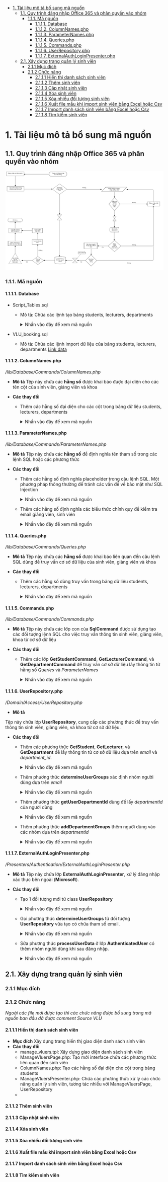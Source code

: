 - [1. Tài liệu mô tả bổ sung mã nguồn](#1-tài-liệu-mô-tả-bổ-sung-mã-nguồn)
  - [1.1. Quy trình đăng nhập Office 365 và phân quyền vào nhóm](#11-quy-trình-đăng-nhập-office-365-và-phân-quyền-vào-nhóm)
    - [1.1.1. Mã nguồn](#111-mã-nguồn)
      - [1.1.1.1. Database](#1111-database)
      - [1.1.1.2. ColumnNames.php](#1112-columnnamesphp)
      - [1.1.1.3. ParameterNames.php](#1113-parameternamesphp)
      - [1.1.1.4. Queries.php](#1114-queriesphp)
      - [1.1.1.5. Commands.php](#1115-commandsphp)
      - [1.1.1.6. UserRepository.php](#1116-userrepositoryphp)
      - [1.1.1.7. ExternalAuthLoginPresenter.php](#1117-externalauthloginpresenterphp)
  - [2.1. Xây dựng trang quản lý sinh viên](#21-xây-dựng-trang-quản-lý-sinh-viên)
    - [2.1.1 Mục đích](#211-mục-đích)
    - [2.1.2 Chức năng](#212-chức-năng)
      - [2.1.1.1 Hiển thị danh sách sinh viên](#2111-hiển-thị-danh-sách-sinh-viên)
      - [2.1.1.2 Thêm sinh viên](#2112-thêm-sinh-viên)
      - [2.1.1.3 Cập nhật sinh viên](#2113-cập-nhật-sinh-viên)
      - [2.1.1.4 Xóa sinh viên](#2114-xóa-sinh-viên)
      - [2.1.1.5 Xóa nhiều đối tượng sinh viên](#2115-xóa-nhiều-đối-tượng-sinh-viên)
      - [2.1.1.6 Xuất file mẫu khi import sinh viên bằng Excel hoặc Csv](#2116-xuất-file-mẫu-khi-import-sinh-viên-bằng-excel-hoặc-csv)
      - [2.1.1.7 Import danh sách sinh viên bằng Excel hoặc Csv](#2117-import-danh-sách-sinh-viên-bằng-excel-hoặc-csv)
      - [2.1.1.8 Tìm kiểm sinh viên](#2118-tìm-kiểm-sinh-viên)


# 1. Tài liệu mô tả bổ sung mã nguồn

## 1.1. Quy trình đăng nhập Office 365 và phân quyền vào nhóm

![alt text](https://github.com/nguyenanhnhan/VLU-Booking/blob/develop/LoginWithOffice365_ver2.jpg?raw=true)

### 1.1.1. Mã nguồn
#### 1.1.1.1. Database

- Script_Tables.sql
  - Mô tả: Chứa các lệnh tạo bảng students, lecturers, departments
    <details>
    <summary>Nhấn vào đây để xem mã nguồn</summary>

    ```sql
        -- Tạo bảng vlu_departments trước vì các bảng khác sẽ tham chiếu đến nó
    CREATE TABLE vlu_departments (
        department_id INT PRIMARY KEY NOT NULL COMMENT 'Mã khoa',
        department_code VARCHAR(20) NOT NULL COMMENT 'Tên viết tắt của khoa',
        department_name VARCHAR(100) NOT NULL COMMENT 'Tên khoa'
    );

    -- Tạo bảng vlu_students
    CREATE TABLE vlu_students (
        student_id VARCHAR(20) PRIMARY KEY NOT NULL COMMENT 'MSSV',
        full_name VARCHAR(100) NOT NULL COMMENT 'Họ và tên',
        enrollment_date DATE COMMENT 'Ngày nhập học',
        student_type VARCHAR(50) NOT NULL COMMENT 'Loại sinh viên',
        status VARCHAR(50) NOT NULL COMMENT 'Tình trạng sinh viên',
        department_id INT NOT NULL COMMENT 'Mã khoa',
        major_name VARCHAR(100) COMMENT 'Tên chuyên ngành',
        training_program VARCHAR(100) COMMENT 'Chương trình đào tạo',
        student_class VARCHAR(255) COMMENT 'Lớp sinh viên',
        email VARCHAR(100) NOT NULL COMMENT 'Email'
    );

    -- Tạo bảng vlu_lecturers
    CREATE TABLE vlu_lecturers (
        lecturer_id VARCHAR(20) PRIMARY KEY NOT NULL COMMENT 'Mã giảng viên',
        full_name VARCHAR(100) NOT NULL COMMENT 'Họ và tên',
        department_id INT NOT NULL COMMENT 'Mã khoa',
        email VARCHAR(100) NOT NULL COMMENT 'Email',
        phone_number VARCHAR(15) COMMENT 'Số điện thoại',
        hire_date DATE COMMENT 'Ngày tuyển dụng'
    );

    -- Thêm ràng buộc khóa ngoại cho bảng vlu_students
    ALTER TABLE vlu_students
    ADD CONSTRAINT students_ibfk_1 FOREIGN KEY (department_id) REFERENCES vlu_departments(department_id);

    -- Thêm ràng buộc khóa ngoại cho bảng vlu_lecturers
    ALTER TABLE vlu_lecturers
    ADD CONSTRAINT lecturers_ibfk_1 FOREIGN KEY (department_id) REFERENCES vlu_departments(department_id);

    ```
  
- VLU_booking.sql
  - Mô tả: Chứa các lệnh import dữ liệu của bảng students, lecturers, departments
  [Link data]()

#### 1.1.1.2. ColumnNames.php
*/lib/Database/Commands/ColumnNames.php*

- **Mô tả**
Tệp này chứa các **hằng số** được khai báo được đại diện cho các tên cột của sinh viên, giảng viên và khoa

- **Các thay đổi**
  - Thêm các hằng số đại diện cho các cột trong bảng dữ liệu students, lecturers, departments
    <details>
    <summary>Nhấn vào đây để xem mã nguồn</summary>

    ```php
    //-------------------------------------------Source VLU--------------------------------
    public const DEPARTMENT_ID = 'department_id';
    public const FULL_NAME = 'full_name';
    // Students
    public const STUDENT_ID = 'student_id';
    public const STUDENT_ENROLLMENT_DATE = 'enrollment_date';
    public const STUDENT_TYPE = 'student_type';
    public const STUDENT_STATUS = 'status';
    public const STUDENT_MAJOR_NAME = 'major_name';
    public const STUDENT_TRAINING_PROGRAM = 'training_program';
    public const STUDENT_CLASS = 'student_class';
    // Lecturers
    public const LECTURER_ID = 'lecturer_id';
    public const LECTURER_PHONE_NUMBER = 'phone_number';
    public const LECTURER_HIRE_DATE = 'hire_date';
    // Departments
    public const DEPARTMENT_CODE = 'department_code';
    public const DEPARTMENT_NAME = 'department_name';
    //-------------------------------------------END Source VLU--------------------------------
    ```

#### 1.1.1.3. ParameterNames.php
*/lib/Database/Commands/ParameterNames.php*

- **Mô tả**
Tệp này chứa các **hằng số** để định nghĩa tên tham số trong các lệnh SQL hoặc các phương thức

- **Các thay đổi**
  - Thêm các hằng số định nghĩa placeholder trong câu lệnh SQL. Một phương pháp thông thường để tránh các vấn đề về bảo mật như SQL Injection
    <details>
    <summary>Nhấn vào đây để xem mã nguồn</summary>

    ```php
    //-------------------------------------------Source VLU--------------------------------
    public const EMAIL = ':email';
    public const DEPARTMENT_ID = ':department_id';
    //-------------------------------------------END Source VLU--------------------------------
    ```

  - Thêm các hằng số định nghĩa các biểu thức chính quy để kiểm tra email giảng viên, sinh viên
    <details>
    <summary>Nhấn vào đây để xem mã nguồn</summary>

    ```php
    // Regular Expressions
    public const STUDENT_EMAIL_REGEX = '/^[a-zA-Z0-9_.+-]+@vanlanguni\.vn$/';
    public const LECTURER_EMAIL_REGEX = '/^[a-zA-Z0-9_.+-]+@vlu\.edu\.vn$/';
    ```
#### 1.1.1.4. Queries.php
*/lib/Database/Commands/Queries.php*

- **Mô tả**
Tệp này chứa các **hằng số** được khai báo liên quan đến câu lệnh SQL dùng để truy vấn cơ sở dữ liệu của sinh viên, giảng viên và khoa

- **Các thay đổi**
  - Thêm các hằng số dùng truy vấn trong bảng dữ liệu students, lecturers, departments
    <details>
    <summary>Nhấn vào đây để xem mã nguồn</summary>

    ```php
    	//-------------------------------------------Source VLU--------------------------------
	const GET_STUDENT_DEPARTMENT = 
    "SELECT department_id FROM students WHERE email = :email";
    const GET_LECTURER_DEPARTMENT = 
    "SELECT department_id FROM lecturers WHERE email = :email";
    const GET_DEPARTMENT_INFO = 
    "SELECT department_code, department_name FROM departments WHERE department_id = :department_id";
	//-------------------------------------------END Source VLU--------------------------------
    ```

#### 1.1.1.5. Commands.php
*/lib/Database/Commands/Commands.php*

- **Mô tả**
Tệp này chứa các lớp con của **SqlCommand** được sử dụng tạo các đối tượng lệnh SQL cho việc truy vấn thông tin sinh viên, giảng viên, khoa từ cơ sở dữ liệu

- **Các thay đổi**
  - Thêm các lớp **GetStudentCommand**, **GetLecturerCommand**, và **GetDepartmentCommand** để truy vấn cơ sở dữ liệu lấy thông tin từ hằng số *Queries* và *ParameterNames*
    <details>
    <summary>Nhấn vào đây để xem mã nguồn</summary>

    ```php
    class GetStudentCommand extends SqlCommand
    {
        public function __construct($email)
        {
            parent::__construct(Queries::GET_STUDENT_DEPARTMENT);

            $this->AddParameter(new Parameter(ParameterNames::EMAIL, $email));
        }
    }
    class GetLecturerCommand extends SqlCommand
    {
        public function __construct($email)
        {
            parent::__construct(Queries::GET_LECTURER_DEPARTMENT);

            $this->AddParameter(new Parameter(ParameterNames::EMAIL, $email));
        }   
    }
    class GetDepartmentCommand extends SqlCommand
    {
        public function __construct($departmentId)
        {
            parent::__construct(Queries::GET_DEPARTMENT_INFO);

            $this->AddParameter(new Parameter(ParameterNames::DEPARTMENT_ID, $departmentId));
        }
    }
    ```

#### 1.1.1.6. UserRepository.php
*/Domain/Access/UserRepository.php*
- **Mô tả**

Tệp này chứa lớp **UserRepository**, cung cấp các phương thức để truy vấn thông tin sinh viên, giảng viên, và khoa từ cơ sở dữ liệu.

- **Các thay đổi**

  - Thêm các phương thức **GetStudent**, **GetLecturer**, và **GetDepartment** để lấy thông tin từ cơ sở dữ liệu dựa trên *email* và *department_id*.
    <details>
    <summary>Nhấn vào đây để xem mã nguồn</summary>

    ```php
    //-------------------------------------------Source VLU--------------------------------
    public function GetStudent($email)
    {
        // Tạo đối tượng GetStudentCommand với email
        $command = new GetStudentCommand($email);

        // Thực thi lệnh truy vấn và lấy kết quả
        $studentResult = ServiceLocator::GetDatabase()->Query($command);

        // Lấy hàng kết quả đầu tiên
        $studentData = $studentResult->GetRow();
        $studentResult->Free();
        // Trả về dữ liệu sinh viên 
        return $studentData;
    }
    public function GetLecturer($email)
    {
        // Tạo đối tượng GetLecturerCommand với email
        $command = new GetLecturerCommand($email);

        // Thực thi lệnh truy vấn và lấy kết quả
        $lecturerResult = ServiceLocator::GetDatabase()->Query($command);

        // Lấy hàng kết quả đầu tiên
        $lecturerData = $lecturerResult->GetRow();

        $lecturerResult->Free();
        // Trả về dữ liệu giảng viên 
        return $lecturerData;
    }

    public function GetDepartment($departmentId)
    {
        // Tạo đối tượng GetDepartment với departmentId
        $command = new GetDepartmentCommand($departmentId);

        // Thực thi lệnh truy vấn và lấy kết quả
        $departmentResult = ServiceLocator::GetDatabase()->Query($command);

        // Lấy hàng kết quả đầu tiên
        $departmentData = $departmentResult->GetRow();

        $departmentResult->Free();
        // Trả về dữ liệu department 
        return $departmentData;
    }
    ```

  - Thêm phương thức **determineUserGroups** xác định nhóm người dùng dựa trên *email*
    <details>
    <summary>Nhấn vào đây để xem mã nguồn</summary>

    ```php
    public function determineUserGroups($email) {
        $groups = [];
        
        // Kiểm tra xem người dùng là sinh viên hay giảng viên và lấy department_id
        $departmentId = $this->getUserDepartmentId($email);
        
        if ($departmentId !== null) {
            // Thêm các nhóm dựa trên thông tin khoa
            $this->addDepartmentGroups($departmentId, $groups);
        }
        
        return $groups;
    }
    ```

  - Thêm phương thức **getUserDepartmentId** dùng để lấy *departmentId* của người dùng
    <details>
    <summary>Nhấn vào đây để xem mã nguồn</summary>

    ```php
    private function getUserDepartmentId($email) {
        // Sử dụng biểu thức chính quy kiểm tra email
        if (preg_match(ParameterNames::STUDENT_EMAIL_REGEX, $email)) {
            //Kiểm tra email sinh viên
            $studentResult = $this->GetStudent($email);
            if ($studentResult) {
                return $studentResult[ColumnNames::DEPARTMENT_ID];
            }
        } elseif (preg_match(ParameterNames::LECTURER_EMAIL_REGEX, $email)) {
            //Kiểm tra email giảng viên
            $lecturerResult = $this->GetLecturer($email);
            if ($lecturerResult) {
                return $lecturerResult[ColumnNames::DEPARTMENT_ID];
            }
        }
        // Không tìm thấy sinh viên hoặc giảng viên
        return null;
    }
    ```

  - Thêm phương thức **addDepartmentGroups** thêm người dùng vào các nhóm dựa trên *departmentId*
      <details>
      <summary>Nhấn vào đây để xem mã nguồn</summary>

      ```php
      private function addDepartmentGroups($departmentId, &$groups) {
          $departmentResult = $this->GetDepartment($departmentId);
          if ($departmentResult) {
              $groups[] = $departmentResult[ColumnNames::DEPARTMENT_CODE];
              $groups[] = $departmentResult[ColumnNames::DEPARTMENT_NAME];
          } else {
              echo "No department found for department ID: $departmentId"; 
          }
      }
      ```

#### 1.1.1.7. ExternalAuthLoginPresenter.php
*/Presenters/Authentication/ExternalAuthLoginPresenter.php*
- **Mô tả**
Tệp này chứa lớp **ExternalAuthLoginPresenter**, xử lý đăng nhập xác thực bên ngoài (**Microsoft**).

- **Các thay đổi**
  - Tạo 1 đối tượng mới từ class **UserRepository**
    <details>
    <summary>Nhấn vào đây để xem mã nguồn</summary>

    ```php
    $userRepository = new UserRepository();
    ```

  - Gọi phương thức **determineUserGroups** từ đối tượng **UserRepository** vừa tạo có chứa tham số email.
    <details>
    <summary>Nhấn vào đây để xem mã nguồn</summary>

    ```php
    $groups = $userRepository->determineUserGroups($email);
    ```

  - Sửa phương thức **processUserData** ở lớp **AuthenticatedUser** có thêm nhóm người dùng khi sau đăng nhập.
    <details>
    <summary>Nhấn vào đây để xem mã nguồn</summary>

    ```php
    private function processUserData($username,$email,$firstName,$lastName){
        $requiredDomainValidator = new RequiredEmailDomainValidator($email);
        $requiredDomainValidator->Validate();
        if (!$requiredDomainValidator->IsValid()) {
            $this->page->ShowError(array(Resources::GetInstance()->GetString('InvalidEmailDomain')));
            return;
        }
        if($this->registration->UserExists($username,$email)){
            $this->authentication->Login($email, new WebLoginContext(new LoginData()));
            LoginRedirector::Redirect($this->page);
        }
        else{
            // Xác định nhóm của người dùng dựa trên dữ liệu đầu vào
            //-------------------------------------------Source VLU--------------------------------
            $userRepository = new UserRepository();
            $groups = $userRepository->determineUserGroups($email);
            $this->registration->Synchronize(new AuthenticatedUser(
                $username,
                $email,
                $firstName, 
                $lastName,
                Password::GenerateRandom(),
                Resources::GetInstance()->CurrentLanguage,
                Configuration::Instance()->GetDefaultTimezone(),
                null,
                null,
                null,
            $groups),
                false,
                false);
            $this->authentication->Login($email, new WebLoginContext(new LoginData()));
            LoginRedirector::Redirect($this->page);
            //-------------------------------------------END Source VLU--------------------------------
        }
    }
    ```

## 2.1. Xây dựng trang quản lý sinh viên
### 2.1.1 Mục đích
### 2.1.2 Chức năng
*Ngoài các file mới được tạo thì các chức năng được bổ sung trong mã nguồn ban đầu đã được comment Source VLU*
#### 2.1.1.1 Hiển thị danh sách sinh viên
- **Mục đích**
Xây dựng trang hiển thị giao diện danh sách sinh viên
- **Các thay đổi**
  - manage_vluers.tpl: Xây dựng giao diện danh sách sinh viên
  - ManageVluersPage.php: Tạo mới interface chứa các phương thức liên quan đến sinh viên
  - ColumnNames.php: Tạo các hằng số đại diện cho cột trong bảng students
  - ManageVluersPresenter.php: Chứa các phương thức xử lý các chức năng quản lý sinh viên, tương tác nhiều với ManageVluersPage, UserRepository
  - 
#### 2.1.1.2 Thêm sinh viên
#### 2.1.1.3 Cập nhật sinh viên
#### 2.1.1.4 Xóa sinh viên
#### 2.1.1.5 Xóa nhiều đối tượng sinh viên
#### 2.1.1.6 Xuất file mẫu khi import sinh viên bằng Excel hoặc Csv
#### 2.1.1.7 Import danh sách sinh viên bằng Excel hoặc Csv
#### 2.1.1.8 Tìm kiểm sinh viên
